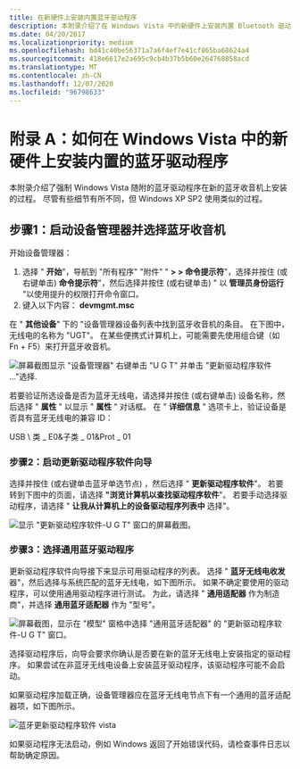 ```yaml
---
title: 在新硬件上安装内置蓝牙驱动程序
description: 本附录介绍了在 Windows Vista 中的新硬件上安装内置 Bluetooth 驱动程序的过程
ms.date: 04/20/2017
ms.localizationpriority: medium
ms.openlocfilehash: bd41c40be56371a7a6f4ef7e41cf865ba68624a4
ms.sourcegitcommit: 418e6617e2a695c9cb4b37b5b60e264760858acd
ms.translationtype: MT
ms.contentlocale: zh-CN
ms.lasthandoff: 12/07/2020
ms.locfileid: "96798633"
---
```

# <a name="appendix-a-how-to-install-an-in-box-bluetooth-driver-on-new-hardware-in-windows-vista"></a>附录 A：如何在 Windows Vista 中的新硬件上安装内置的蓝牙驱动程序


本附录介绍了强制 Windows Vista 随附的蓝牙驱动程序在新的蓝牙收音机上安装的过程。 尽管有些细节有所不同，但 Windows XP SP2 使用类似的过程。

## <a name="span-idstep_1__start_device_manager_and_select_the_bluetooth_radiospanspan-idstep_1__start_device_manager_and_select_the_bluetooth_radiospanspan-idstep_1__start_device_manager_and_select_the_bluetooth_radiospanstep-1-start-device-manager-and-select-the-bluetooth-radio"></a><span id="Step_1__Start_Device_Manager_and_Select_the_Bluetooth_Radio"></span><span id="step_1__start_device_manager_and_select_the_bluetooth_radio"></span><span id="STEP_1__START_DEVICE_MANAGER_AND_SELECT_THE_BLUETOOTH_RADIO"></span>步骤1：启动设备管理器并选择蓝牙收音机


开始设备管理器：

1.  选择 " **开始**"，导航到 "所有程序" "附件" " **&gt; &gt; 命令提示符**"，选择并按住 (或右键单击) **命令提示符**"，然后选择并按住 (或右键单击) " 以 **管理员身份运行** "以使用提升的权限打开命令窗口。
2.  键入以下内容： **devmgmt.msc**

在 " **其他设备**" 下的 "设备管理器设备列表中找到蓝牙收音机的条目。 在下图中，无线电的名称为 "UGT"。 在某些便携式计算机上，可能需要先使用组合键（如 Fn + F5）来打开蓝牙收音机。

![屏幕截图显示 "设备管理器" 右键单击 "U G T" 并单击 "更新驱动程序软件 ..."选择.](images/bthnewhwstep1.jpg)

若要验证所选设备是否为蓝牙无线电，请选择并按住 (或右键单击) 设备名称，然后选择 " **属性** " 以显示 " **属性** " 对话框。 在 " **详细信息** " 选项卡上，验证设备是否具有蓝牙无线电的兼容 ID：

USB \\ 类 \_ E0&子类 \_ 01&Prot \_ 01
### <a name="span-idstep_2__start_the_update_driver_software_wizardspanspan-idstep_2__start_the_update_driver_software_wizardspanspan-idstep_2__start_the_update_driver_software_wizardspanstep-2-start-the-update-driver-software-wizard"></a><span id="Step_2__Start_the_Update_Driver_Software_Wizard"></span><span id="step_2__start_the_update_driver_software_wizard"></span><span id="STEP_2__START_THE_UPDATE_DRIVER_SOFTWARE_WIZARD"></span>步骤2：启动更新驱动程序软件向导

选择并按住 (或右键单击蓝牙单选节点) ，然后选择 " **更新驱动程序软件**"。 若要转到下图中的页面，请选择 **"浏览计算机以查找驱动程序软件**"。 若要手动选择驱动程序，请选择 " **让我从计算机上的设备驱动程序列表中** 选择"。

![显示 "更新驱动程序软件-U G T" 窗口的屏幕截图。](images/bthnewhwstep2.jpg)

### <a name="span-idstep_3__select_the_generic_bluetooth_driverspanspan-idstep_3__select_the_generic_bluetooth_driverspanspan-idstep_3__select_the_generic_bluetooth_driverspanstep-3-select-the-generic-bluetooth-driver"></a><span id="Step_3__Select_the_Generic_Bluetooth_Driver"></span><span id="step_3__select_the_generic_bluetooth_driver"></span><span id="STEP_3__SELECT_THE_GENERIC_BLUETOOTH_DRIVER"></span>步骤3：选择通用蓝牙驱动程序

更新驱动程序软件向导接下来显示可用驱动程序的列表。 选择 " **蓝牙无线电收发** 器"，然后选择与系统匹配的蓝牙无线电，如下图所示。 如果不确定要使用的驱动程序，可以使用通用驱动程序进行测试。 为此，请选择 " **通用适配器** 作为制造商"，并选择 **通用蓝牙适配器** 作为 "型号"。

![屏幕截图，显示在 "模型" 窗格中选择 "通用蓝牙适配器" 的 "更新驱动程序软件-U G T" 窗口。](images/bthnewhwstep3.jpg)

选择驱动程序后，向导会要求你确认是否要在新的蓝牙无线电上安装指定的驱动程序。 如果尝试在非蓝牙无线电设备上安装蓝牙驱动程序，该驱动程序可能不会启动。

如果驱动程序加载正确，设备管理器应在蓝牙无线电节点下有一个通用的蓝牙适配器项，如下图所示。

![蓝牙更新驱动程序软件 vista](images/bthnewhwstep4.jpg)

如果驱动程序无法启动，例如 Windows 返回了开始错误代码，请检查事件日志以帮助确定原因。

 

 





